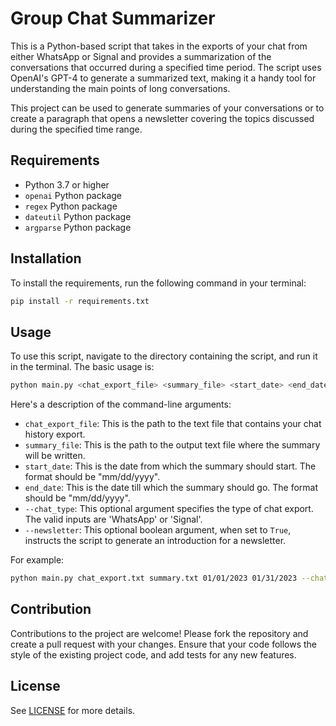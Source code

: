 # Group Chat Summarizer

This is a Python-based script that takes in the exports of your chat from either WhatsApp or Signal and provides a summarization of the conversations that occurred during a specified time period. The script uses OpenAI's GPT-4 to generate a summarized text, making it a handy tool for understanding the main points of long conversations.

This project can be used to generate summaries of your conversations or to create a paragraph that opens a newsletter covering the topics discussed during the specified time range.

## Requirements

- Python 3.7 or higher
- `openai` Python package
- `regex` Python package
- `dateutil` Python package
- `argparse` Python package

## Installation

To install the requirements, run the following command in your terminal:

```bash
pip install -r requirements.txt
```

## Usage

To use this script, navigate to the directory containing the script, and run it in the terminal. The basic usage is:

```bash
python main.py <chat_export_file> <summary_file> <start_date> <end_date> --chat_type=<chat_type> --newsletter=<boolean>
```

Here's a description of the command-line arguments:

- `chat_export_file`: This is the path to the text file that contains your chat history export.
- `summary_file`: This is the path to the output text file where the summary will be written.
- `start_date`: This is the date from which the summary should start. The format should be "mm/dd/yyyy".
- `end_date`: This is the date till which the summary should go. The format should be "mm/dd/yyyy".
- `--chat_type`: This optional argument specifies the type of chat export. The valid inputs are 'WhatsApp' or 'Signal'.
- `--newsletter`: This optional boolean argument, when set to `True`, instructs the script to generate an introduction for a newsletter.

For example:

```bash
python main.py chat_export.txt summary.txt 01/01/2023 01/31/2023 --chat_type=WhatsApp --newsletter=True
```

## Contribution

Contributions to the project are welcome! Please fork the repository and create a pull request with your changes. Ensure that your code follows the style of the existing project code, and add tests for any new features.

## License

See [LICENSE](./LICENSE) for more details.

